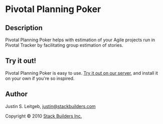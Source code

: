 # Pivotal Planning Poker

## Description

Pivotal Planning Poker helps with estimation of your Agile projects run in Pivotal Tracker by
facilitating group estimation of stories.

## Try it out!

Pivotal Planning Poker is easy to use.  [Try it out on our server](http://poker.stackbuilders.com), and
install it on your own if you're so inspired.

## Author

Justin S. Leitgeb, justin@stackbuilders.com

Copyright © 2010 [Stack Builders Inc.](http://stackbuilders.com)